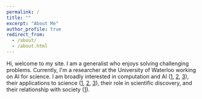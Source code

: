 ```yaml
---
permalink: /
title: ""
excerpt: "About Me"
author_profile: true
redirect_from: 
  - /about/
  - /about.html
---
```


Hi, welcome to my site. I am a generalist who enjoys solving challenging problems. Currently, I'm a researcher at the University of Waterloo working on AI for science. I am broadly interested in computation and AI ([1](https://kevinbdsouza.github.io/posts/2025/05/arion-nanogpt), [2](https://kevinbdsouza.github.io/posts/2025/02/on-knowledge-and-substrate), [3](https://kevinbdsouza.github.io/posts/2024/09/perspectives-on-the-future-of-AI)), their applications to science ([1](https://www.nature.com/articles/s41467-022-31337-w), [2](https://kevinbdsouza.github.io/posts/2022/11/developments-in-ml-for-antibody-design), [3](https://ieeexplore.ieee.org/abstract/document/9075413)), their role in scientific discovery, and their relationship with society ([1](https://kevinbdsouza.github.io/posts/2025/03/ai-and-labour)).    

